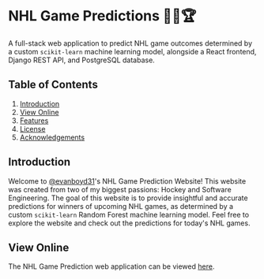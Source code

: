 # NHL Game Predictions 🏒🥅🏆

A full-stack web application to predict NHL game outcomes determined by a custom `scikit-learn` machine learning model, alongside a React frontend, Django REST API, and PostgreSQL database.

## Table of Contents
1. [Introduction](#introduction)
2. [View Online](#view-online)
3. [Features](#features)
4. [License](#license)
5. [Acknowledgements](#acknowledgements)

## Introduction

Welcome to [@evanboyd31](https://github.com/evanboyd31)'s NHL Game Prediction Website! This website was created from two of my biggest passions: Hockey and Software Engineering. The goal of this website is to provide insightful and accurate predictions for winners of upcoming NHL games, as determined by a custom `scikit-learn` Random Forest machine learning model. Feel free to explore the website and check out the predictions for today's NHL games.

## View Online

The NHL Game Prediction web application can be viewed [here](https://nhl-game-predictor.onrender.com/).
